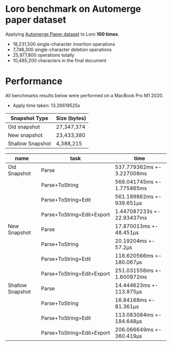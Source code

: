 # Loro benchmark on Automerge paper dataset

Applying
[Automerge Paper dataset](https://github.com/automerge/automerge-perf/tree/master/edit-by-index)
to Loro **100 times**.

- 18,231,500 single-character insertion operations
- 7,746,300 single-character deletion operations
- 25,977,800 operations totally
- 10,485,200 characters in the final document

# Performance

All benchmarks results below were performed on a MacBook Pro M1 2020.

- Apply time taken: 13.26619525s

| Snapshot Type    | Size (bytes) |
| ---------------- | ------------ |
| Old snapshot     | 27,347,374   |
| New snapshot     | 23,433,380   |
| Shallow Snapshot | 4,388,215    |

| name             | task                       | time                       |
| ---------------- | -------------------------- | -------------------------- |
| Old Snapshot     | Parse                      | 537.779362ms +- 3.227008ms |
|                  | Parse+ToString             | 568.041745ms +- 1.775865ms |
|                  | Parse+ToString+Edit        | 561.189862ms +- 939.651µs  |
|                  | Parse+ToString+Edit+Export | 1.447087233s +- 22.93437ms |
| New Snapshot     | Parse                      | 17.870013ms +- 48.451µs    |
|                  | Parse+ToString             | 20.19204ms +- 57.2µs       |
|                  | Parse+ToString+Edit        | 118.620566ms +- 180.067µs  |
|                  | Parse+ToString+Edit+Export | 251.031556ms +- 1.600972ms |
| Shallow Snapshot | Parse                      | 14.444623ms +- 113.975µs   |
|                  | Parse+ToString             | 16.84168ms +- 81.361µs     |
|                  | Parse+ToString+Edit        | 113.083084ms +- 184.648µs  |
|                  | Parse+ToString+Edit+Export | 206.066649ms +- 360.419µs  |
